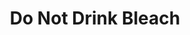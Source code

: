 ---
title: 'Do Not Drink Bleach'
text: 'Bleach is harmful to the human body. Do not drink, inject or otherwise ingest into your body. Call emergency services immediately if this has happened.'
tags: ['health-and-safety']
---